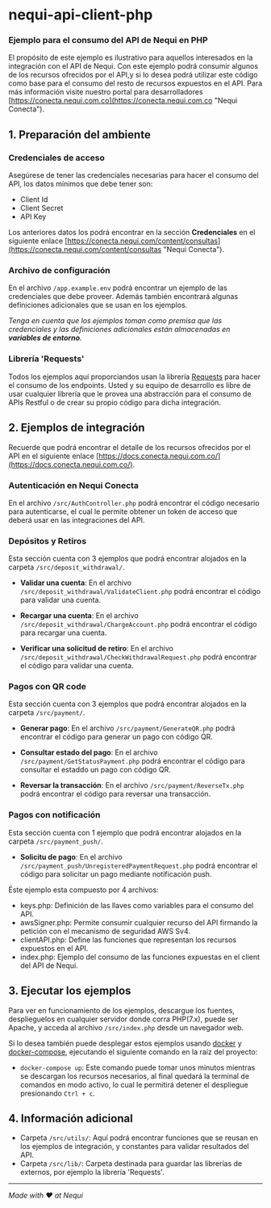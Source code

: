 # nequi-api-client-php #

### Ejemplo para el consumo del API de Nequi en PHP  ###

El propósito de este ejemplo es ilustrativo para aquellos interesados en la integración con el API de Nequi. Con este ejemplo podrá consumir algunos de los recursos ofrecidos por el API,y si lo desea podrá utilizar este código como base para el consumo del resto de recursos expuestos en el API. Para más información visite nuestro portal para desarrolladores [https://conecta.nequi.com.co](https://conecta.nequi.com.co "Nequi Conecta").

## 1. Preparación del ambiente

### Credenciales de acceso

Asegúrese de tener las credenciales necesarias para hacer el consumo del API, los datos mínimos que debe tener son:
- Client Id
- Client Secret
- API Key

Los anteriores datos los podrá encontrar en la sección **Credenciales** en el siguiente enlace [https://conecta.nequi.com/content/consultas](https://conecta.nequi.com/content/consultas "Nequi Conecta").

### Archivo de configuración

En el archivo ```/app.example.env``` podrá encontrar un ejemplo de las credenciales que debe proveer. Además también encontrará algunas definiciones adicionales que se usan en los ejemplos.

*Tenga en cuenta que los ejemplos toman como premisa que las credenciales y las definiciones adicionales están almacenadas en **variables de entorno**.*

### Librería 'Requests'

Todos los ejemplos aquí proporciandos usan la librería [Requests](https://github.com/WordPress/Requests) para hacer el consumo de los endpoints. Usted y su equipo de desarrollo es libre de usar cualquier librería que le provea una abstracción para el consumo de APIs Restful o de crear su propio código para dicha integración.

## 2. Ejemplos de integración

Recuerde que podrá encontrar el detalle de los recursos ofrecidos por el API en el siguiente enlace [https://docs.conecta.nequi.com.co/](https://docs.conecta.nequi.com.co/).

### Autenticación en Nequi Conecta

En el archivo ```/src/AuthController.php``` podrá encontrar el código necesario para autenticarse, el cual le permite obtener un token de acceso que deberá usar en las integraciones del API.

### Depósitos y Retiros

Esta sección cuenta con 3 ejemplos que podrá encontrar alojados en la carpeta ```/src/deposit_withdrawal/```.

- **Validar una cuenta**: En el archivo ```/src/deposit_withdrawal/ValidateClient.php``` podrá encontrar el código para validar una cuenta.

- **Recargar una cuenta**: En el archivo ```/src/deposit_withdrawal/ChargeAccount.php``` podrá encontrar el código para recargar una cuenta.

- **Verificar una solicitud de retiro**: En el archivo ```/src/deposit_withdrawal/CheckWithdrawalRequest.php``` podrá encontrar el código para validar una cuenta.

### Pagos con QR code

Esta sección cuenta con 3 ejemplos que podrá encontrar alojados en la carpeta ```/src/payment/```.

- **Generar pago**: En el archivo ```/src/payment/GenerateQR.php``` podrá encontrar el código para generar un pago con código QR.

- **Consultar estado del pago**: En el archivo ```/src/payment/GetStatusPayment.php``` podrá encontrar el código para consultar el estaddo un pago con código QR.

- **Reversar la transacción**: En el archivo ```/src/payment/ReverseTx.php``` podrá encontrar el código para reversar una transacción.

### Pagos con notificación

Esta sección cuenta con 1 ejemplo que podrá encontrar alojados en la carpeta ```/src/payment_push/```.

- **Solicitu de pago**: En el archivo ```/src/payment_push/UnregisteredPaymentRequest.php``` podrá encontrar el código para solicitar un pago mediante notificación push.

Éste ejemplo esta compuesto por 4 archivos:

- keys.php: Definición de las llaves como variables para el consumo del API.
- awsSigner.php: Permite consumir cualquier recurso del API firmando la petición con el mecanismo de seguridad AWS Sv4.
- clientAPI.php: Define las funciones que representan los recursos expuestos en el API.
- index.php: Ejemplo del consumo de las funciones expuestas en el client del API de Nequi.

## 3. Ejecutar los ejemplos

Para ver en funcionamiento de los ejemplos, descargue los fuentes, desplieguelos en cualquier servidor donde corra PHP(7.x), puede ser Apache, y acceda al archivo ```/src/index.php``` desde un navegador web.

Si lo desea también puede desplegar estos ejemplos usando [docker](https://www.docker.com/) y [docker-compose](https://docs.docker.com/compose/), ejecutando el siguiente comando en la raíz del proyecto:
- ```docker-compose up```: Este comando puede tomar unos minutos mientras se descargan los recursos necesarios, al final quedará la terminal de comandos en modo activo, lo cual le permitirá detener el despliegue presionando ```Ctrl + c```.

## 4. Información adicional

- Carpeta ```/src/utils/```: Aquí podrá encontrar funciones que se reusan en los ejemplos de integración, y constantes para validar resultados del API.
- Carpeta ```/src/lib/```: Carpeta destinada para guardar las librerías de externos, por ejemplo la librería 'Requests'.

----------
*Made with ♥ at Nequi*

